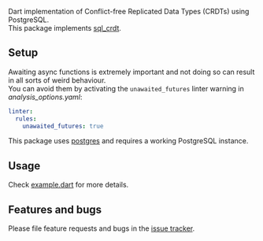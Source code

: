 Dart implementation of Conflict-free Replicated Data Types (CRDTs) using PostgreSQL.  
This package implements [sql_crdt](https://github.com/cachapa/sql_crdt).

## Setup

Awaiting async functions is extremely important and not doing so can result in all sorts of weird behaviour.  
You can avoid them by activating the `unawaited_futures` linter warning in *analysis_options.yaml*:

```yaml
linter:
  rules:
    unawaited_futures: true
```

This package uses [postgres](https://pub.dev/packages/postgres) and requires a working PostgreSQL instance.

## Usage

Check [example.dart](https://github.com/cachapa/postgres_crdt/blob/master/example/example.dart) for more details.

## Features and bugs

Please file feature requests and bugs in the [issue tracker](https://github.com/cachapa/postgres_crdt/issues).
